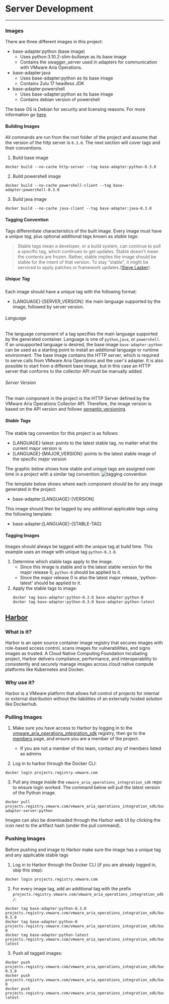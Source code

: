 # Server Development
* * *
### Images
There are three different images in this project:
- base-adapter:python (base image)
	- Uses python:3.10.2-slim-bullseye as its base image
	- Contains the swagger_server used in adapters for communication with VMware Aria Operations.
- base-adapter:java
	- Uses base-adapter:python as its base image
	- Contains Zulu 17 headless JDK
- base-adapter:powershell
	- Uses base-adapter:python as its base image
	- Contains debian version of powershell

The base OS is Debian for security and licensing reasons. For more information go [here](https://confluence.eng.vmware.com/display/OS/Container+Base+OS).

#### Building Images
All commands are run from the root folder of the project and assume that the version of the http server is `0.3.0`.
The next section will cover tags and their conventions.

1. Build base image
```
docker build --no-cache http-server --tag base-adapter:python-0.3.0
```
2. Build powershell image
```
docker build --no-cache powershell-client --tag base-adapter:powershell-0.3.0
```
3. Build java image
```
docker build --no-cache java-client --tag base-adapter:java-0.3.0
```

#### Tagging Convention
Tags differentiate characteristics of the built image. Every image must have a _unique tag_, plus optional additional tags known as _stable tags_:

>   Stable tags mean a developer, or a build system, can continue to pull a specific tag, which
>   continues to get updates. Stable doesn’t mean the contents are frozen. Rather, stable implies the image
>   should be stable for the intent of that version. To stay “stable”, it might be serviced to apply
>   patches or framework updates.([Steve Lasker](https://docs.microsoft.com/en-us/azure/container-registry/container-registry-image-tag-version#:~:text=Stable%20tags%20mean,or%20framework%20updates.)).

##### Unique Tag
Each image should have a unique tag with the following format:

- [LANGUAGE]-[SERVER_VERSION]: the main language supported by the image, followed by server version.

###### Language
The language component of a tag specifies the main language supported by the generated container.
Language is one of `python`,`java`, or `powershell`. If an unsupported language is desired, the base
image `base-adapter:python` can be used as a starting point to install an additional
language or runtime environment. The base image contains the HTTP server, which is required to serve
calls from VMware Aria Operations and the user's adapter. It is also possible to start from a different 
base image, but in this case an HTTP server that conforms to the collector API must be manually added.

###### Server Version
The main component in the project is the HTTP Server defined by the VMware Aria Operations Collector API. 
Therefore, the image version is based on the API version and follows [semantic versioning](https://semver.org/).


##### Stable Tags
The stable tag convention for this project is as follows:

- [LANGUAGE]-latest: points to the latest stable tag, no matter what the current major version is
- [LANGUAGE]-[MAJOR_VERSION]: points to the latest stable image of the specific major version

The graphic below shows how stable and unique tags are assigned over time in a project with a similar tag convention:
![tagging convention](https://stevelaskerblog.files.wordpress.com/2018/03/stabletagging.gif)


The template below shows where each component should be for any image generated
in the project:

 - base-adapter:[LANGUAGE]-[VERSION]

This image should then be tagged by any additional applicable tags using the
following template:

 - base-adapter:[LANGUAGE]-[STABLE-TAG]

#### Tagging Images
Images should always be tagged with the unique tag at build time. This example uses an image with
unique tag `python-0.3.0`.

1. Determine which stable tags apply to the image.
	- Since this image is stable and is the latest stable version for the major release 0, `python-0` should be applied to it.
	- Since the major release 0 is also the latest major release, 'python-latest' should be applied to it.
2. Apply the stable tags to image:
	```
	docker tag base-adapter:python-0.3.0 base-adapter:python-0
	docker tag base-adapter:python-0.3.0 base-adapter:python-latest
	```

## [Harbor](https://confluence.eng.vmware.com/display/HARBOR/Harbor)

### What is it?
Harbor is an open source container image registry that secures images
with role-based access control, scans images for vulnerabilities, and signs
images as trusted. A Cloud Native Computing Foundation Incubating project, Harbor delivers compliance, performance,
and interoperability to consistently and securely manage images across cloud
native compute platforms like Kubernetes and Docker.

### Why use it?
Harbor is a VMware platform that allows full control of projects for internal or external distribution
without the liabilities of an externally hosted solution like Dockerhub.

### Pulling Images
1. Make sure you have access to Harbor by logging in to the [vmware_aria_operations_integration_sdk](https://projects.registry.vmware.com/harbor/projects/46752/repositories) registry,
then go to the [members](https://projects.registry.vmware.com/harbor/projects/46752/members) page, and ensure you are a member of the project.
	- If you are not a member of this team, contact any of members listed as admins

2. Log in to harbor through the Docker CLI:
```
docker login projects.registry.vmware.com
```

3. Pull any image inside the `vmware_aria_operations_integration_sdk` repo to ensure login worked. The command
below will pull the latest version of the Python image.
```
docker pull projects.registry.vmware.com/vmware_aria_operations_integration_sdk/base-adapter-server:python
```
Images can also be downloaded through the Harbor web UI by clicking the icon next to the artifact hash (under the pull command).

### Pushing Images
Before pushing and image to Harbor make sure the image has a unique tag and any applicable stable tags

1. Log in to Harbor through the Docker CLI (if you are already logged in, skip this step):
```
docker login projects.registry.vmware.com
```

2. For every image tag, add an additional tag with the prefix `projects.registry.vmware.com/vmware_aria_operations_integration_sdk/`:
```
docker tag base-adapter:python-0.3.0 projects.registry.vmware.com/vmware_aria_operations_integration_sdk/base_adapter:python-0.3.0
docker tag base-adapter:python-0 projects.registry.vmware.com/vmware_aria_operations_integration_sdk/base_adapter:python-0
docker tag base-adapter:python-latest projects.registry.vmware.com/vmware_aria_operations_integration_sdk/base_adapter:python-latest
```

3. Push all tagged images:
```
docker push projects.registry.vmware.com/vmware_aria_operations_integration_sdk/base_adapter:python-0.3.0
docker push projects.registry.vmware.com/vmware_aria_operations_integration_sdk/base_adapter:python-0
docker push projects.registry.vmware.com/vmware_aria_operations_integration_sdk/base_adapter:python-latest
```
